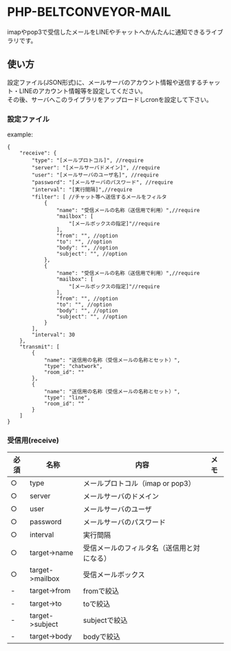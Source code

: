# PHP-BELTCONVEYOR-MAIL

imapやpop3で受信したメールをLINEやチャットへかんたんに通知できるライブラリです。  

## 使い方

設定ファイル(JSON形式)に、メールサーバのアカウント情報や送信するチャット・LINEのアカウント情報等を設定してください。  
その後、サーバへこのライブラリをアップロードしcronを設定して下さい。 

### 設定ファイル

example:  

```
{
    "receive": {
        "type": "[メールプロトコル]", //require
        "server": "[メールサーバドメイン]", //require
        "user": "[メールサーバのユーザ名]", //require
        "password": "[メールサーバのパスワード", //require
        "interval": "[実行間隔]",//require
        "filter": [ //チャット等へ送信するメールをフィルタ
            {
                "name": "受信メールの名称（送信用で利用）",//require
                "mailbox": [
                    "[メールボックスの指定]"//require
                ],
                "from": "", //option
                "to": "", //option
                "body": "", //option
                "subject": "", //option
            },
            {
                "name": "受信メールの名称（送信用で利用）",//require
                "mailbox": [
                    "[メールボックスの指定]"//require
                ],
                "from": "", //option
                "to": "", //option
                "body": "", //option
                "subject": "", //option
            }
        ],
        "interval": 30
    },
    "transmit": [
        {
            "name": "送信用の名称（受信メールの名称とセット）",
            "type": "chatwork",
            "room_id": ""
        },
        {
            "name": "送信用の名称（受信メールの名称とセット）",
            "type": "line",
            "room_id": ""
        }
    ]
}
```

### 受信用(receive)

|必須|名称|内容|メモ|
|---|---|---|---|
|○|type|メールプロトコル（imap or pop3）|
|○|server|メールサーバのドメイン|
|○|user|メールサーバのユーザ|
|○|password|メールサーバのパスワード|
|○|interval|実行間隔|
|○|target->name|受信メールのフィルタ名（送信用と対になる）|
|○|target->mailbox|受信メールボックス|
|-|target->from|fromで絞込|
|-|target->to|toで絞込|
|-|target->subject|subjectで絞込|
|-|target->body|bodyで絞込|

